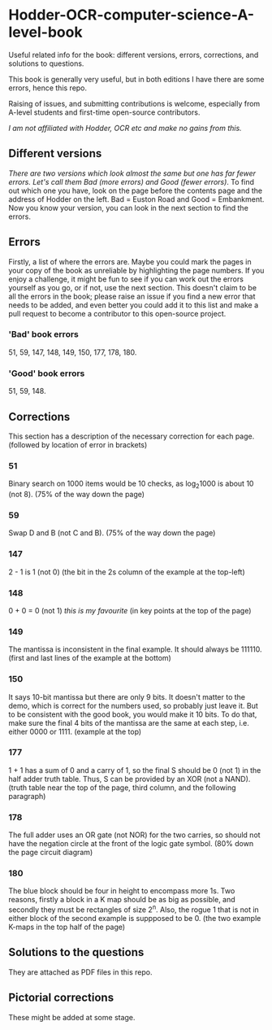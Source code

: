 # Hodder-OCR-computer-science-A-level-book
Useful related info for the book: different versions, errors, corrections, and solutions to questions.

This book is generally very useful, but in both editions I have there are some errors, hence this repo. 

Raising of issues, and submitting contributions is welcome, especially from A-level students and first-time open-source contributors.

*I am not affiliated with Hodder, OCR etc and make no gains from this.*

## Different versions
*There are two versions which look almost the same but one has far fewer errors. Let's call them Bad (more errors) and Good (fewer errors)*. To find out which one you have, look on the page before the contents page and the address of Hodder on the left. Bad = Euston Road and Good = Embankment. Now you know your version, you can look in the next section to find the errors.

## Errors
Firstly, a list of where the errors are. Maybe you could mark the pages in your copy of the book as unreliable by highlighting the page numbers. If you enjoy a challenge, it might be fun to see if you can work out the errors yourself as you go, or if not, use the next section. This doesn't claim to be all the errors in the book; please raise an issue if you find a new error that needs to be added, and even better you could add it to this list and make a pull request to become a contributor to this open-source project.
### 'Bad' book errors
51, 59, 147, 148, 149, 150, 177, 178, 180.
### 'Good' book errors
51, 59, 148.
## Corrections
This section has a description of the necessary correction for each page. 
(followed by location of error in brackets)
### 51
Binary search on 1000 items would be 10 checks, as log<sub>2</sub>1000 is about 10 (not 8). 
(75% of the way down the page)
### 59
Swap D and B (not C and B).
(75% of the way down the page)
### 147 
2 - 1 is 1 (not 0)
(the bit in the 2s column of the example at the top-left)
### 148
0 + 0 = 0 (not 1) *this is my favourite*
(in key points at the top of the page)
### 149
The mantissa is inconsistent in the final example. It should always be 111110.
(first and last lines of the example at the bottom)
### 150
It says 10-bit mantissa but there are only 9 bits. It doesn't matter to the demo, which is correct for the numbers used, so probably just leave it. But to be consistent with the good book, you would make it 10 bits. To do that, make sure the final 4 bits of the mantissa are the same at each step, i.e. either 0000 or 1111.
(example at the top)
### 177
1 + 1 has a sum of 0 and a carry of 1, so the final S should be 0 (not 1) in the half adder truth table. Thus, S can be provided by an XOR (not a NAND).
(truth table near the top of the page, third column, and the following paragraph)
### 178
The full adder uses an OR gate (not NOR) for the two carries, so should not have the negation circle at the front of the logic gate symbol.
(80% down the page circuit diagram)
### 180
The blue block should be four in height to encompass more 1s. Two reasons, firstly a block in a K map should be as big as possible, and secondly they must be rectangles of size 2<sup>n</sup>.
Also, the rogue 1 that is not in either block of the second example is suppposed to be 0.
(the two example K-maps in the top half of the page)
## Solutions to the questions
They are attached as PDF files in this repo.
## Pictorial corrections
These might be added at some stage.
